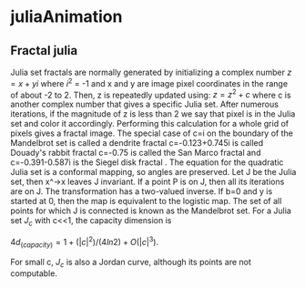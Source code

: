 # juliaAnimation

## Fractal julia
Julia set fractals are normally generated by initializing a complex number  $z = x + yi$  where  $i^2$ = -1  and x and y are image pixel coordinates in the range of about -2 to 2. Then, z is repeatedly updated using:  $z = z^2 + c$  where c is another complex number that gives a specific Julia set. After numerous iterations, if the magnitude of z is less than 2 we say that pixel is in the Julia set and color it accordingly. Performing this calculation for a whole grid of pixels gives a fractal image.
The special case of c=i on the boundary of the Mandelbrot set is called a dendrite fractal c=-0.123+0.745i is called Douady's rabbit fractal c=-0.75 is called the San Marco fractal and c=-0.391-0.587i is the Siegel disk fractal .
The equation for the quadratic Julia set is a conformal mapping, so angles are preserved. Let J be the Julia set, then x^->x leaves J invariant. If a point P is on J, then all its iterations are on J. The transformation has a two-valued inverse. If b=0 and y is started at 0, then the map is equivalent to the logistic map. The set of all points for which J is connected is known as the Mandelbrot set. For a Julia set $J_c$ with c<<1, the capacity dimension is


$4d_(capacity)=1+(|c|^2)/(4ln2)+O(|c|^3).$	

For small c, $J_c$ is also a Jordan curve, although its points are not computable.
